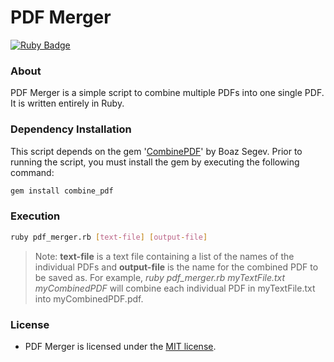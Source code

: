 # PDF Merger
[![Ruby Badge](http://forthebadge.com/images/badges/built-with-ruby.svg)](http://forthebadge.com)
### About
PDF Merger is a simple script to combine multiple PDFs into one single PDF. It is written entirely in Ruby.

### Dependency Installation
This script depends on the gem '[CombinePDF](https://github.com/boazsegev/combine_pdf)' by Boaz Segev. Prior to running the script, you must install the gem by executing the following command:
```Bash
gem install combine_pdf
```

### Execution
```Bash
ruby pdf_merger.rb [text-file] [output-file]
```
> Note: **text-file** is a text file containing a list of the names of the individual PDFs and **output-file** is the name for the combined PDF to be saved as. For example, *ruby pdf_merger.rb myTextFile.txt myCombinedPDF* will combine each individual PDF in myTextFile.txt into myCombinedPDF.pdf.

### License
* PDF Merger is licensed under the [MIT license](https://github.com/elailai94/PDF-Merger/blob/master/LICENSE.md).
